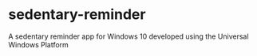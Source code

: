 # sedentary-reminder
A sedentary reminder app for Windows 10 developed using the Universal Windows Platform
